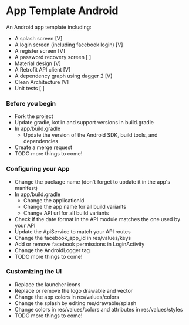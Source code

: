 # App Template Android

An Android app template including:

 - A splash screen [V]
 - A login screen (including facebook login) [V]
 - A register screen [V]
 - A password recovery screen [ ]
 - Material design [V]
 - A Retrofit API client [V]
 - A dependency graph using dagger 2 [V]
 - Clean Architecture [V]
 - Unit tests [ ]


### Before you begin

 - Fork the project
 - Update gradle, kotlin and support versions in build.gradle
 - In app/build.gradle
   - Update the version of the Android SDK, build tools, and dependencies
 - Create a merge request
 - TODO more things to come!

### Configuring your App

 - Change the package name (don't forget to update it in the app's manifest)
 - In app/build.gradle
   - Change the applicationId
   - Change the app name for all build variants
   - Change API url for all build variants
 - Check if the date format in the API module matches the one used by your API
 - Update the ApiService to match your API routes
 - Change the facebook_app_id in res/values/keys
 - Add or remove facebook permissions in LoginActivity
 - Change the AndroidLogger tag
 - TODO more things to come!

### Customizing the UI

 - Replace the launcher icons
 - Replace or remove the logo drawable and vector
 - Change the app colors in res/values/colors
 - Change the splash by editing res/drawable/splash
 - Change colors in res/values/colors and attributes in res/values/styles
 - TODO more things to come!